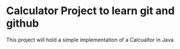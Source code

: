 # Calculator Project to learn git and github
This project will hold a simple implementation of a Calcualtor in Java
